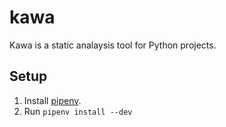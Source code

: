 # kawa

Kawa is a static analaysis tool for Python projects.

## Setup

1. Install [pipenv][pipenv].
1. Run `pipenv install --dev`


[pipenv]: https://docs.pipenv.org/#install-pipenv-today
